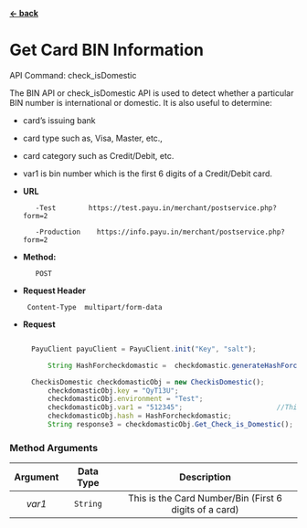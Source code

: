 [**<- back**](https://github.com/payu-intrepos/web-sdk-java/blob/main/README.md)

# Get Card BIN Information

API Command: check_isDomestic

The BIN API or check_isDomestic API is used to detect whether a particular BIN number is international or domestic. It is also useful to determine:

* card’s issuing bank
* card type such as, Visa, Master, etc.,
* card category such as Credit/Debit, etc.
* var1 is bin number which is the first 6 digits of a Credit/Debit card.


* **URL**

         -Test        https://test.payu.in/merchant/postservice.php?form=2

         -Production	https://info.payu.in/merchant/postservice.php?form=2



* **Method:**

         POST


*  **Request Header**

        Content-Type  multipart/form-data


* **Request**

  ```javascript

    PayuClient payuClient = PayuClient.init("Key", "salt");

        String HashForcheckdomastic =  checkdomastic.generateHashForcheckisDomestic();

    CheckisDomestic checkdomasticObj = new CheckisDomestic();
        checkdomasticObj.key = "QyT13U";
        checkdomasticObj.environment = "Test";
        checkdomasticObj.var1 = "512345";                       //This is the Card Number(First 6 digits of a card)
        checkdomasticObj.hash = HashForcheckdomastic;
        String response3 = checkdomasticObj.Get_Check_is_Domestic();


  ```



### Method Arguments


| Argument | Data Type    | Description   |
|:--------:| :---: | :---: |
|  *var1*  | ```String```   | This is the Card Number/Bin (First 6 digits of a card)	|
